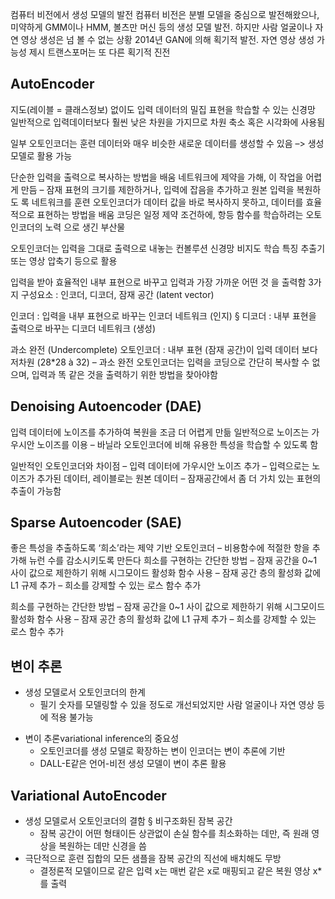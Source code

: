컴퓨터 비전에서 생성 모델의 발전 
컴퓨터 비전은 분별 모델을 중심으로 발전해왔으나, 미약하게 GMM이나 HMM, 볼츠만 머신 등의 생성 모델 발전. 하지만 사람 얼굴이나 자연 영상 생성은 넘 볼 수 없는 상황 
2014년 GAN에 의해 획기적 발전. 자연 영상 생성 가능성 제시 
트랜스포머는 또 다른 획기적 진전

## AutoEncoder
지도(레이블 = 클래스정보) 없이도 입력 데이터의 밀집 표현을 학습할 수 있는 신경망 
일반적으로 입력데이터보다 훨씬 낮은 차원을 가지므로 차원 축소 혹은 시각화에 사용됨 

일부 오토인코더는 훈련 데이터와 매우 비슷한 새로운 데이터를 생성할 수 있음 –> 생성모델로 활용 가능

단순한 입력을 출력으로 복사하는 방법을 배움 
네트워크에 제약을 가해, 이 작업을 어렵게 만듬 – 잠재 표현의 크기를 제한하거나, 입력에 잡음을 추가하고 원본 입력을 복원하도 록 네트워크를 훈련 
오토인코더가 데이터 값을 바로 복사하지 못하고, 데이터를 효율적으로 표현하는 방법을 배움 
코딩은 일정 제약 조건하에, 항등 함수를 학습하려는 오토 인코더의 노력 으로 생긴 부산물


오토인코더는 입력을 그대로 출력으로 내놓는 컨볼루션 신경망 
비지도 학습 
특징 추출기 또는 영상 압축기 등으로 활용

입력을 받아 효율적인 내부 표현으로 바꾸고 입력과 가장 가까운 어떤 것 을 출력함 
3가지 구성요소 : 인코더, 디코더, 잠재 공간 (latent vector) 

인코더 : 입력을 내부 표현으로 바꾸는 인코더 네트워크 (인지) § 디코더 : 내부 표현을 출력으로 바꾸는 디코더 네트워크 (생성)

과소 완전 (Undercomplete) 오토인코더 : 내부 표현 (잠재 공간)이 입력 데이터 보다 저차원 (28*28 à 32) 
– 과소 완전 오토인코더는 입력을 코딩으로 간단히 복사할 수 없으며, 입력과 똑 같은 것을 출력하기 위한 방법을 찾아야함

## Denoising Autoencoder (DAE)
입력 데이터에 노이즈를 추가하여 복원을 조금 더 어렵게 만듦 
일반적으로 노이즈는 가우시안 노이즈를 이용 – 바닐라 오토인코더에 비해 유용한 특성을 학습할 수 있도록 함

일반적인 오토인코더와 차이점 
– 입력 데이터에 가우시안 노이즈 추가 
– 입력으로는 노이즈가 추가된 데이터, 레이블로는 원본 데이터 
– 잠재공간에서 좀 더 가치 있는 표현의 추출이 가능함

## Sparse Autoencoder (SAE)
좋은 특성을 추출하도록 ‘희소’라는 제약 기반 오토인코더 – 비용함수에 적절한 항을 추가해 뉴런 수를 감소시키도록 만든다
희소를 구현하는 간단한 방법 
– 잠재 공간을 0~1 사이 값으로 제한하기 위해 시그모이드 활성화 함수 사용
– 잠재 공간 층의 활성화 값에 L1 규제 추가 
– 희소를 강제할 수 있는 로스 함수 추가

희소를 구현하는 간단한 방법 – 잠재 공간을 0~1 사이 값으로 제한하기 위해 시그모이드 활성화 함수 사용 – 잠재 공간 층의 활성화 값에 L1 규제 추가 – 희소를 강제할 수 있는 로스 함수 추가


## 변이 추론
* 생성 모델로서 오토인코더의 한계 
	* 필기 숫자를 모델링할 수 있을 정도로 개선되었지만 사람 얼굴이나 자연 영상 등에 적용 불가능
- 변이 추론variational inference의 중요성 
	- 오토인코더를 생성 모델로 확장하는 변이 인코더는 변이 추론에 기반 
	- DALL-E같은 언어-비전 생성 모델이 변이 추론 활용

## Variational AutoEncoder
- 생성 모델로서 오토인코더의 결함 § 비구조화된 잠복 공간 
	- 잠복 공간이 어떤 형태이든 상관없이 손실 함수를 최소화하는 데만, 즉 원래 영 상을 복원하는 데만 신경을 씀 
- 극단적으로 훈련 집합의 모든 샘플을 잠복 공간의 직선에 배치해도 무방 
	- 결정론적 모델이므로 같은 입력 x는 매번 같은 x로 매핑되고 같은 복원 영상 x* 를 출력

